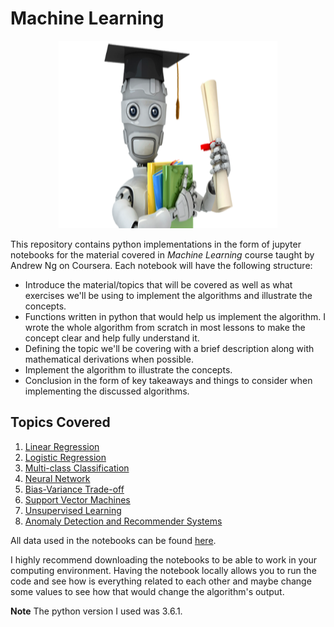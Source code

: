 # Machine Learning
<p align="center">
<img src = "./images/ml_image.png" style = "height:300px; width:350px"><br>
</p>

This repository contains python implementations in the form of jupyter notebooks for the material covered in *Machine Learning* course taught by Andrew Ng on Coursera. Each notebook will have the following structure:

* Introduce the material/topics that will be covered as well as what exercises we'll be using to implement the algorithms and illustrate the concepts.
* Functions written in python that would help us implement the algorithm. I wrote the whole algorithm from scratch in most lessons to make the concept clear and help fully understand it.
* Defining the topic we'll be covering with a brief description along with mathematical derivations when possible.
* Implement the algorithm to illustrate the concepts.
* Conclusion in the form of key takeaways and things to consider when implementing the discussed algorithms.

## Topics Covered

1. [Linear Regression](https://nbviewer.jupyter.org/github/ImadDabbura/Machine-Learning/blob/master/notebooks/Linear-Regression.ipynb)
2. [Logistic Regression](https://nbviewer.jupyter.org/github/ImadDabbura/Machine-Learning/blob/master/notebooks/Logistic-Regression.ipynb)
3. [Multi-class Classification](https://nbviewer.jupyter.org/github/ImadDabbura/Machine-Learning/blob/master/notebooks/Multi-class-Classification.ipynb)
4. [Neural Network](https://nbviewer.jupyter.org/github/ImadDabbura/Machine-Learning/blob/master/notebooks/Neural-Network.ipynb)
5. [Bias-Variance Trade-off](https://nbviewer.jupyter.org/github/ImadDabbura/Machine-Learning/blob/master/notebooks/Bias-Variance-Trade-off.ipynb)
6. [Support Vector Machines](https://github.com/ImadDabbura/Machine-Learning/blob/master/notebooks/Support-Vector-Machines.ipynb)
7. [Unsupervised Learning](https://github.com/ImadDabbura/Machine-Learning/blob/master/notebooks/Unsupervised-Learning.ipynb)
8. [Anomaly Detection and Recommender Systems](https://nbviewer.jupyter.org/github/ImadDabbura/Machine-Learning/blob/master/notebooks/Anomaly-Detection_Recommender-Systems.ipynb)

All data used in the notebooks can be found [here](data/).

I highly recommend downloading the notebooks to be able to work in your computing environment. Having the notebook locally allows you to run the code and see how is everything related to each other and maybe change some values to see how that would change the algorithm's output.

**Note** The python version I used was 3.6.1.